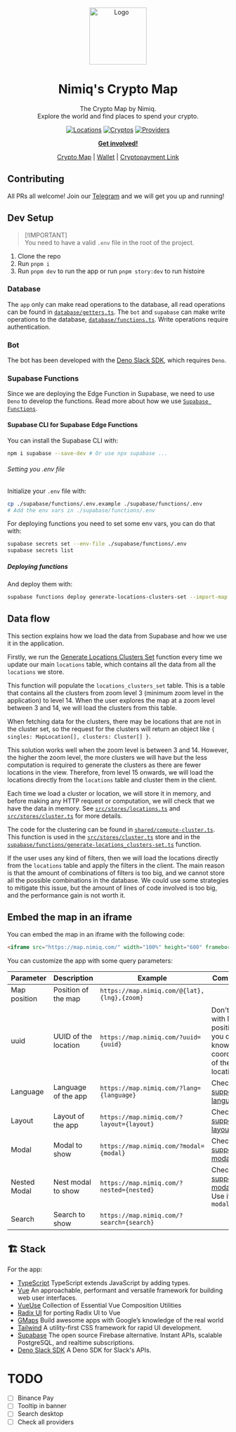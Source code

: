 <br />
<p align="center">
  <a href="https://github.com/nimiq/crypto-map">
    <img src="apps/web/public/logo.svg" alt="Logo" width="130" />
  </a>

<h1 align="center">
Nimiq's Crypto Map
</h1>
<p align="center">
The Crypto Map by Nimiq.<br>
Explore the world and find places to spend your crypto.
<p>

<p align="center">
<a href="https://map.nimiq.com/" target="__blank"><img src="https://img.shields.io/badge/Locations-29517-blue?style=flat&colorA=002438&colorB=41c399" alt="Locations"></a>
<a href="https://map.nimiq.com/" target="__blank"><img src="https://img.shields.io/badge/Cryptos-12-blue?style=flat&colorA=002438&colorB=41c399" alt="Cryptos"></a>
<a href="https://map.nimiq.com/" target="__blank"><img src="https://img.shields.io/badge/Providers-9-blue?style=flat&colorA=002438&colorB=41c399" alt="Providers"></a>
</p>

<p align="center">
<a href="https://t.me/joinchat/AAAAAEJW-ozFwo7Er9jpHw"><b>Get involved!</b></a>
</p>
<p align="center">
 <a href="https://map.nimiq.com/">Crypto Map</a> | <a href="https://wallet.nimiq.com">Wallet</a> | <a href="https://cpl.com">Cryptopayment Link</a>
</p>

## Contributing

All PRs all welcome! Join our
[Telegram](https://t.me/joinchat/AAAAAEJW-ozFwo7Er9jpHw) and we will get you up
and running!

## Dev Setup

> [!IMPORTANT]\
> You need to have a valid `.env` file in the root of the project.

1. Clone the repo
2. Run `pnpm i`
3. Run `pnpm dev` to run the app or run `pnpm story:dev` to run histoire

### Database

The `app` only can make read operations to the database, all read operations can
be found in [`database/getters.ts`](database/getters.ts). The `bot` and
`supabase` can make write operations to the database,
[`database/functions.ts`](database/functions.ts). Write operations require
authentication.

### Bot

The bot has been developed with the
[Deno Slack SDK](https://github.com/slackapi/deno-slack-sdk), which requires
`Deno`.

### Supabase Functions

Since we are deploying the Edge Function in Supabase, we need to use `Deno` to
develop the functions. Read more about how we use
[`Supabase Functions`](#data-flow).

#### Supabase CLI for Supabase Edge Functions

You can install the Supabase CLI with:

```bash
npm i supabase --save-dev # Or use npx supabase ...
```

###### Setting you .env file

Initialize your `.env` file with:

```bash
cp ./supabase/functions/.env.example ./supabase/functions/.env 
# Add the env vars in ./supabase/functions/.env
```

For deploying functions you need to set some env vars, you can do that with:

```bash
supabase secrets set --env-file ./supabase/functions/.env
supabase secrets list
```

##### Deploying functions

And deploy them with:

```bash
supabase functions deploy generate-locations-clusters-set --import-map supabase/import_map.json 
```

## Data flow

This section explains how we load the data from Supabase and how we use it in
the application.

Firstly, we run the
[Generate Locations Clusters Set](supabase/functions/generate-locations-clusters-set.ts)
function every time we update our main `locations` table, which contains all the
data from all the `locations` we store.

This function will populate the `locations_clusters_set` table. This is a table
that contains all the clusters from zoom level 3 (minimum zoom level in the
application) to level 14. When the user explores the map at a zoom level between
3 and 14, we will load the clusters from this table.

When fetching data for the clusters, there may be locations that are not in the
cluster set, so the request for the clusters will return an object like
`{ singles: MapLocation[], clusters: Cluster[] }`.

This solution works well when the zoom level is between 3 and 14. However, the
higher the zoom level, the more clusters we will have but the less computation
is required to generate the clusters as there are fewer locations in the view.
Therefore, from level 15 onwards, we will load the locations directly from the
`locations` table and cluster them in the client.

Each time we load a cluster or location, we will store it in memory, and before
making any HTTP request or computation, we will check that we have the data in
memory. See [`src/stores/locations.ts`](src/stores/locations.ts) and
[`src/stores/cluster.ts`](src/stores/cluster.ts) for more details.

The code for the clustering can be found in
[`shared/compute-cluster.ts`](shared/compute-cluster.ts). This function is used
in the [`src/stores/cluster.ts`](src/stores/cluster.ts) store and in the
[`supabase/functions/generate-locations_clusters-set.ts`](supabase/functions/generate-locations-clusters-set.ts)
function.

If the user uses any kind of filters, then we will load the locations directly
from the `locations` table and apply the filters in the client. The main reason
is that the amount of combinations of filters is too big, and we cannot store
all the possible combinations in the database. We could use some strategies to
mitigate this issue, but the amount of lines of code involved is too big, and
the performance gain is not worth it.

## Embed the map in an iframe

You can embed the map in an iframe with the following code:

```html
<iframe src="https://map.nimiq.com/" width="100%" height="600" frameborder="0" style="border:0" allowfullscreen></iframe>
```

You can customize the app with some query parameters:

| Parameter    | Description          | Example                                     | Comments                                                                           |
| ------------ | -------------------- | ------------------------------------------- | ---------------------------------------------------------------------------------- |
| Map position | Position of the map  | `https://map.nimiq.com/@{lat},{lng},{zoom}` |
| uuid         | UUID of the location | `https://map.nimiq.com/?uuid={uuid}`        | Don't use it with Map position if you don't know the coordinates of the location   |
| Language     | Language of the app  | `https://map.nimiq.com/?lang={language}`    | Check [supported languages`](./apps/web/src/i18n/i18n-setup.ts)                    |
| Layout       | Layout of the app    | `https://map.nimiq.com/?layout={layout}`    | Check [supported layouts](./apps/web/src/composables/useUI.ts)                     |
| Modal        | Modal to show        | `https://map.nimiq.com/?modal={modal}`      | Check [supported modals](./apps/web/src/components/Modal.vue)                      |
| Nested Modal | Nest modal to show   | `https://map.nimiq.com/?nested={nested}`    | Check [supported modals](./apps/web/src/components/Modal.vue). Use it with `modal` |
| Search       | Search to show       | `https://map.nimiq.com/?search={search}`    |                                                                                    |

## 🏗️ Stack

For the app:

- [TypeScript](https://www.typescriptlang.org/) TypeScript extends JavaScript by
  adding types.
- [Vue](https://vuejs.org/) An approachable, performant and versatile framework
  for building web user interfaces.
- [VueUse](https://vueuse.org/) Collection of Essential Vue Composition
  Utilities
- [Radix UI](https://radix-vue.com) for porting Radix UI to Vue
- [GMaps](https://developers.google.com/maps) Build awesome apps with Google’s
  knowledge of the real world
- [Tailwind](https://tailwindcss.com/) A utility-first CSS framework for rapid
  UI development.
- [Supabase](https://supabase.io/) The open source Firebase alternative. Instant
  APIs, scalable PostgreSQL, and realtime subscriptions.
- [Deno Slack SDK](https://github.com/slackapi/deno-slack-sdk) A Deno SDK for
  Slack's APIs.


# TODO

- [ ] Binance Pay
- [ ] Tooltip in banner
- [ ] Search desktop
- [ ] Check all providers
